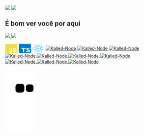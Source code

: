 
<div> 
  <a href = "mailto:augustokalled150@gmail.com"><img src="https://img.shields.io/badge/-Gmail-%23333?style=for-the-badge&logo=gmail&logoColor=white" target="_blank"></a>
   <a href="https://www.linkedin.com/in/augusto-kalled" target="_blank"><img src="https://img.shields.io/badge/-LinkedIn-%230077B5?style=for-the-badge&logo=linkedin&logoColor=white" target="_blank"></a>  
</div>

## É bom ver você por aqui
  
<div style="width: 100%">
  <a href="https://github.com/augustokalled">
  <img width="55%" src="https://github-readme-stats.vercel.app/api?username=augustokalled&show_icons=true&theme=dracula&include_all_commits=true&count_private=true&title_color=25EBC6&icon_color=EB901A"/>
  <img width="43%" src="https://github-readme-stats.vercel.app/api/top-langs/?username=augustokalled&layout=compact&langs_count=7&theme=dracula&title_color=25EBC6"/>
</div>
<div style="display: inline_block"><br>
  <img align="center" alt="Kalled-Js" height="30" width="40" src="https://raw.githubusercontent.com/devicons/devicon/master/icons/javascript/javascript-plain.svg">
  <img align="center" alt="Kalled-Ts" height="30" width="40" src="https://raw.githubusercontent.com/devicons/devicon/master/icons/typescript/typescript-plain.svg">
  <img align="center" alt="Kalled-React" height="30" width="40" src="https://raw.githubusercontent.com/devicons/devicon/master/icons/react/react-original.svg">
  <img align="center" alt="Kalled-Node" height="30" width="40" src="https://cdn.jsdelivr.net/gh/devicons/devicon/icons/nextjs/nextjs-original-wordmark.svg">
  <img align="center" alt="Kalled-Node" height="30" width="40" src="https://cdn.jsdelivr.net/gh/devicons/devicon/icons/nodejs/nodejs-original.svg">
  <img align="center" alt="Kalled-Node" height="30" width="40" src="https://cdn.jsdelivr.net/gh/devicons/devicon/icons/jest/jest-plain.svg">
  <img align="center" alt="Kalled-Node" height="30" width="40" src="https://cdn.jsdelivr.net/gh/devicons/devicon/icons/docker/docker-plain-wordmark.svg">
  <img align="center" alt="Kalled-Node" height="30" width="40" src="https://cdn.jsdelivr.net/gh/devicons/devicon/icons/kubernetes/kubernetes-plain.svg">
  <img align="center" alt="Kalled-Node" height="30" width="40" src="https://cdn.jsdelivr.net/gh/devicons/devicon/icons/jenkins/jenkins-original.svg">
  <img align="center" alt="Kalled-Node" height="30" width="40" src="https://cdn.jsdelivr.net/gh/devicons/devicon/icons/amazonwebservices/amazonwebservices-original.svg">
  <img align="center" alt="Kalled-Node" height="30" width="40" src="https://cdn.jsdelivr.net/gh/devicons/devicon/icons/webpack/webpack-original.svg">
  <img align="center" alt="Kalled-Node" height="30" width="40" src="https://cdn.jsdelivr.net/gh/devicons/devicon/icons/bootstrap/bootstrap-original.svg">
  <img align="center" alt="Kalled-Node" height="30" width="40" src="https://cdn.jsdelivr.net/gh/devicons/devicon/icons/tailwindcss/tailwindcss-plain.svg">
  
  
  
  
  
  ##
  
  ![Snake animation](https://github.com/augustokalled/augustokalled/blob/output/github-contribution-grid-snake.svg)
  
</div>

